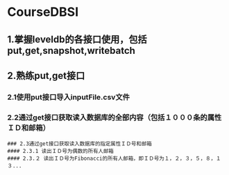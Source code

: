 # CourseDBSI
## 1.掌握leveldb的各接口使用，包括put,get,snapshot,writebatch
## 2.熟练put,get接口
  ### 2.1使用put接口导入inputFile.csv文件
  ### 2.2通过get接口获取读入数据库的全部内容（包括１０００条的属性ＩＤ和邮箱）
    ### 2.3通过get接口获取读入数据库的指定属性ＩＤ号和邮箱
    #### 2.3.1 读出ＩＤ号为偶数的所有人邮箱
    #### 2.3.２ 读出ＩＤ号为Fibonacci的所有人邮箱，即ＩＤ号为１，２，３，５，８，１３...

